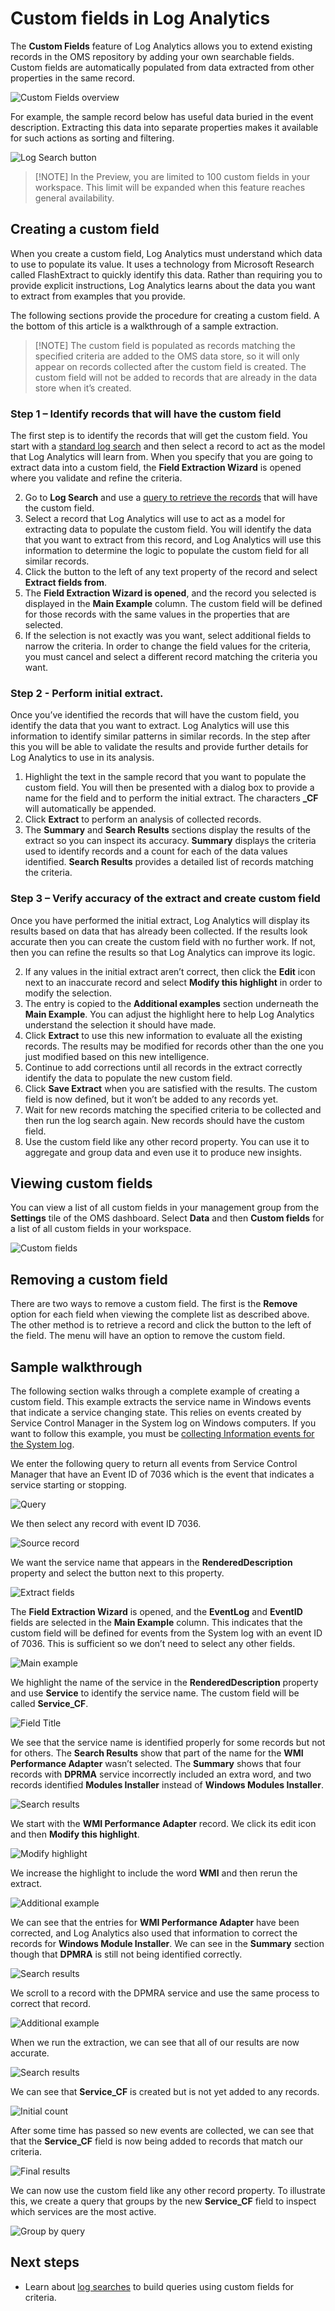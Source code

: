<properties 
   pageTitle="Custom fields in Log Analytics"
   description="The Custom Fields feature of Log Analytics allows you to create your own searchable fields from OMS data that add to the properties of a collected record.  This article describes the process to create a custom field and provides a detailed walkthrough with a sample event."
   services="log-analytics"
   documentationCenter=""
   authors="bwren"
   manager="jwhit"
   editor="tysonn" />
<tags 
   ms.service="log-analytics"
   ms.devlang="na"
   ms.topic="article"
   ms.tgt_pltfrm="na"
   ms.workload="infrastructure-services"
   ms.date="04/21/2016"
   ms.author="bwren" />

# Custom fields in Log Analytics

The **Custom Fields** feature of Log Analytics allows you to extend existing records in the OMS repository by adding your own searchable fields.  Custom fields are automatically populated from data extracted from other properties in the same record.

![Custom Fields overview](media/log-analytics-custom-fields/overview.png)

For example, the sample record below has useful data buried in the event description.  Extracting this data into separate properties makes it available for such actions as sorting and filtering.

![Log Search button](media/log-analytics-custom-fields/sample-extract.png)

> [!NOTE] In the Preview, you are limited to 100 custom fields in your workspace.  This limit will be expanded when this feature reaches general availability.

## Creating a custom field

When you create a custom field, Log Analytics must understand which data to use to populate its value.  It uses a technology from Microsoft Research called FlashExtract to quickly identify this data.  Rather than requiring you to provide explicit instructions, Log Analytics learns about the data you want to extract from examples that you provide.

The following sections provide the procedure for creating a custom field.  A the bottom of this article is a walkthrough of a sample extraction. 

> [!NOTE] The custom field is populated as records matching the specified criteria are added to the OMS data store, so it will only appear on records collected after the custom field is created.  The custom field will not be added to records that are already in the data store when it’s created.

### Step 1 – Identify records that will have the custom field
The first step is to identify the records that will get the custom field.  You start with a [standard log search](Search%20OMS%20logs.md) and then select a record to act as the model that Log Analytics will learn from.  When you specify that you are going to extract data into a custom field, the **Field Extraction Wizard** is opened where you validate and refine the criteria.

2. Go to **Log Search** and use a [query to retrieve the records](log-analytics-log-search.md) that will have the custom field. 
2. Select a record that Log Analytics will use to act as a model for extracting data to populate the custom field.  You will identify the data that you want to extract from this record, and Log Analytics will use this information to determine the logic to populate the custom field for all similar records.
3. Click the button to the left of any text property of the record and select **Extract fields from**.
4. The **Field Extraction Wizard is opened**, and the record you selected is displayed in the **Main Example** column.  The custom field will be defined for those records with the same values in the properties that are selected.  
5. If the selection is not exactly was you want, select additional fields to narrow the criteria.  In order to change the field values for the criteria, you must cancel and select a different record matching the criteria you want.

### Step 2 - Perform initial extract. 
Once you’ve identified the records that will have the custom field, you identify the data that you want to extract.  Log Analytics will use this information to identify similar patterns in similar records.  In the step after this you will be able to validate the results and provide further details for Log Analytics to use in its analysis.

1. Highlight the text in the sample record that you want to populate the custom field.  You will then be presented with a dialog box to provide a name for the field and to perform the initial extract.  The characters **\_CF** will automatically be appended.
2. Click **Extract** to perform an analysis of collected records.  
3. The **Summary** and **Search Results** sections display the results of the extract so you can inspect its accuracy.  **Summary** displays the criteria used to identify records and a count for each of the data values identified.  **Search Results** provides a detailed list of records matching the criteria. 


### Step 3 – Verify accuracy of the extract and create custom field

Once you have performed the initial extract, Log Analytics will display its results based on data that has already been collected.  If the results look accurate then you can create the custom field with no further work.  If not, then you can refine the results so that Log Analytics can improve its logic.

2.	If any values in the initial extract aren’t correct, then click the **Edit** icon next to an inaccurate record and select **Modify this highlight** in order to modify the selection.
3.	The entry is copied to the **Additional examples** section underneath the **Main Example**.  You can adjust the highlight here to help Log Analytics understand the selection it should have made.
4.	Click **Extract** to use this new information to evaluate all the existing records.  The results may be modified for records other than the one you just modified based on this new intelligence.
5.	Continue to add corrections until all records in the extract correctly identify the data to populate the new custom field.
6. Click **Save Extract** when you are satisfied with the results.  The custom field is now defined, but it won’t be added to any records yet.
7.	Wait for new records matching the specified criteria to be collected and then run the log search again. New records should have the custom field.
8.	Use the custom field like any other record property.  You can use it to aggregate and group data and even use it to produce new insights.


## Viewing custom fields
You can view a list of all custom fields in your management group from the **Settings** tile of the OMS dashboard.  Select **Data** and then **Custom fields** for a list of all custom fields in your workspace.  

![Custom fields](media/log-analytics-custom-fields/list.png)

## Removing a custom field
There are two ways to remove a custom field.  The first is the **Remove** option for each field when viewing the complete list as described above.  The other method is to retrieve a record and click the button to the left of the field.  The menu will have an option to remove the custom field.

## Sample walkthrough

The following section walks through a complete example of creating a custom field.  This example extracts the service name in Windows events that indicate a service changing state.  This relies on events created by Service Control Manager in the System log on Windows computers.  If you want to follow this example, you must be [collecting Information events for the System log](log-analytics-data-sources-windows-events.md).
 
We enter the following query to return all events from Service Control Manager that have an Event ID of 7036 which is the event that indicates a service starting or stopping.

![Query](media/log-analytics-custom-fields/query.png)	
	
We then select any record with event ID 7036.

![Source record](media/log-analytics-custom-fields/source-record.png)

We want the service name that appears in the **RenderedDescription** property and select the button next to this property.
	
![Extract fields](media/log-analytics-custom-fields/extract-fields.png)

The **Field Extraction Wizard** is opened, and the **EventLog** and **EventID** fields are selected in the **Main Example** column.  This indicates that the custom field will be defined for events from the System log with an event ID of 7036.  This is sufficient so we don’t need to select any other fields.

![Main example](media/log-analytics-custom-fields/main-example.png)

We highlight the name of the service in the **RenderedDescription** property and use **Service** to identify the service name.  The custom field will be called **Service_CF**.

![Field Title](media/log-analytics-custom-fields/field-title.png)
		
We see that the service name is identified properly for some records but not for others.   The **Search Results** show that part of the name for the **WMI Performance Adapter** wasn’t selected.  The **Summary** shows that four records with **DPRMA** service incorrectly included an extra word, and two records identified **Modules Installer** instead of **Windows Modules Installer**.  

![Search results](media/log-analytics-custom-fields/search-results-01.png)
 
We start with the **WMI Performance Adapter** record.  We click its edit icon and then **Modify this highlight**.  

![Modify highlight](media/log-analytics-custom-fields/modify-highlight.png)

We increase	the highlight to include the word **WMI** and then rerun the extract.  

![Additional example](media/log-analytics-custom-fields/additional-example-01.png)

We can see that the entries for **WMI Performance Adapter** have been corrected, and Log Analytics also used that information to correct the records for **Windows Module Installer**.  We can see in the **Summary** section though that **DPMRA** is still not being identified correctly.

![Search results](media/log-analytics-custom-fields/search-results-02.png)

We scroll to a record with the DPMRA service and use the same process to correct that record. 

![Additional example](media/log-analytics-custom-fields/additional-example-02.png)

 When we run the extraction, we can see that all of our results are now accurate.

![Search results](media/log-analytics-custom-fields/search-results-03.png)

We can see that **Service_CF** is created but is not yet added to any records.

![Initial count](media/log-analytics-custom-fields/initial-count.png)

After some time has passed so new events are collected, we can see that that the **Service_CF** field is now being added to records that match our criteria.

![Final results](media/log-analytics-custom-fields/final-results.png)

We can now use the custom field like any other record property.  To illustrate this, we create a query that groups by the new **Service_CF** field to inspect which services are the most active.

![Group by query](media/log-analytics-custom-fields/query-group.png)

## Next steps

- Learn about [log searches](log-analytics-log-searches.md) to build queries using custom fields for criteria.
